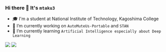 ### Hi there 👋 It's `mtaku3`

- 🎓 I'm a student at National Institute of Technology, Kagoshima College
- 🔭 I’m currently working on `AutoMuteUs-Portable` and `STAN`
- 🌱 I’m currently learning `Artificial Intelligence especially about Deep Learning`
<!--
- 👯 I’m looking to collaborate on ...
- 🤔 I’m looking for help with ...
- 💬 Ask me about ...
- 📫 How to reach me: ...
- 😄 Pronouns: ...
- ⚡ Fun fact: ...
-->

<img src="https://github-readme-stats.vercel.app/api?username=mtaku3&show_icons=true&theme=radical&count_private=true" />
<img src="https://github-readme-stats.vercel.app/api/top-langs/?username=anuraghazra&layout=compact&theme=radical" />
